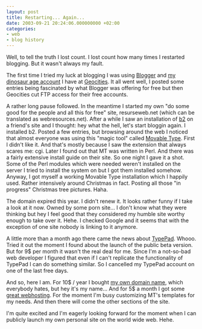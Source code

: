 ```yaml
---
layout: post
title: Restarting... Again...
date: 2003-09-21 20:24:06.000000000 +02:00
categories:
- web
- blog history
---
```

Well, to tell the truth I lost count. I lost count how many times I restarted blogging. But it wasn't always my fault.

The first time I tried my luck at blogging I was using [Blogger](http://www.blogger.com "Oldies goldies") and [my dinosaur age account](http://www.geocities.com/rusiczkij/) I have at [Geocities](http://www.geocities.com "Yuk!"). It all went well, I posted some entries being fascinated by what Blogger was offering for free but then Geocities cut FTP access for their free accounts.

A rather long pause followed. In the meantime I started my own "do some good for the people and all this for free" site, resurseweb.net (which can be translated as webresources.net). After a while I saw an installation of [b2](http://cafelog.com/ "A nice weblog tool written in PHP") on a friend's site and I thought: hey what the hell, let's start bloggin again. I installed b2. Posted a few entries, but browsing around the web I noticed that almost everyone was using this "magic tool" called [Movable Type](http://www.movabletype.org). First I didn't like it. And that's mostly because I saw the extension that always scares me: cgi. Later I found out that MT was written in Perl. And there was a fairly extensive install guide on their site. So one night I gave it a shot. Some of the Perl modules which were needed weren't installed on the server I tried to install the system on but I got them installed somehow. Anyway, I got myself a working Movable Type installation which I happily used. Rather intensively around Christmas in fact. Posting all those "in progress" Christmas tree pictures. Haha.

The domain expired this year. I didn't renew it. It looks rather funny if I take a look at it now. Owned by some porn site... I don't know what they were thinking but hey I feel good that they considered my humble site worthy enough to take over it. Hehe. I checked Google and it seems that with the exception of one site nobody is linking to it anymore.

A little more than a month ago there came the news about [TypePad](http://www.typepad.com "Great blogging service!"). Whooo. Tried it out the moment I found about the launch of the public beta version. But for 9$ per month it wasn't the real deal for me. Since I'm a not-so-bad web developer I figured that even if I can't replicate the functionality of TypePad I can do something similar. So I cancelled my TypePad account on one of the last free days.

And so, here I am. For 10$ / year I bought [my own domain name](http://www.rusiczki.net "Welcome :)"), which everybody hates, but hey it's my name... And for 5$ a month I got some [great webhosting](http://www.totalchoicehosting.com/ "Total Choice Hosting"). For the moment I'm busy customizing MT's templates for my needs. And then there will come the other sections of the site.

I'm quite excited and I'm eagerly looking forward for the moment when I can publicly launch my own personal site on the world wide web. Hehe.
